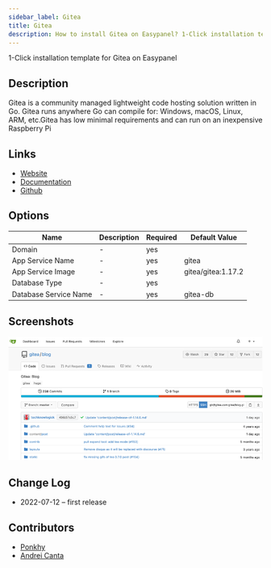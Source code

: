 ```yaml
---
sidebar_label: Gitea
title: Gitea
description: How to install Gitea on Easypanel? 1-Click installation template for Gitea on Easypanel
---
```


<!-- generated -->

1-Click installation template for Gitea on Easypanel

## Description

Gitea is a community managed lightweight code hosting solution written in Go. Gitea runs anywhere Go can compile for: Windows, macOS, Linux, ARM, etc.Gitea has low minimal requirements and can run on an inexpensive Raspberry Pi

## Links

- [Website](https://gitea.io/en-us/)
- [Documentation](https://docs.gitea.io/en-us/)
- [Github](https://github.com/go-gitea/)

## Options

Name | Description | Required | Default Value
-|-|-|-
Domain | - | yes | 
App Service Name | - | yes | gitea
App Service Image | - | yes | gitea/gitea:1.17.2
Database Type | - | yes | 
Database Service Name | - | yes | gitea-db

## Screenshots

![Gitea Screenshot](./assets/screenshot.png)

## Change Log

- 2022-07-12 – first release

## Contributors

- [Ponkhy](https://github.com/Ponkhy)
- [Andrei Canta](https://github.com/deiucanta)
